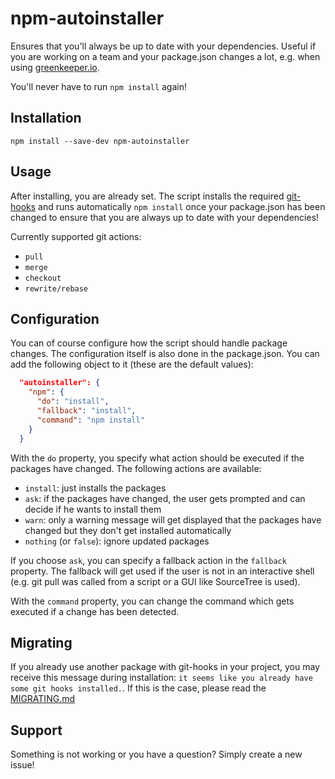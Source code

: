 npm-autoinstaller
=========

Ensures that you'll always be up to date with your dependencies.
Useful if you are working on a team and your package.json changes a lot, e.g. when using [greenkeeper.io](https://greenkeeper.io/).

You'll never have to run `npm install` again!

## Installation

  `npm install --save-dev npm-autoinstaller`

## Usage

  After installing, you are already set. The script installs the required [git-hooks](https://git-scm.com/book/it/v2/Customizing-Git-Git-Hooks) and runs automatically `npm install` once your package.json has been changed to ensure that you are always up to date with your dependencies!

  Currently supported git actions:

  * `pull`
  * `merge`
  * `checkout`
  * `rewrite/rebase`

## Configuration

  You can of course configure how the script should handle package changes.
  The configuration itself is also done in the package.json. You can add the following object to it (these are the default values):
  ```json
    "autoinstaller": {
      "npm": {
        "do": "install",
        "fallback": "install",
        "command": "npm install"
      }
    }
  ```
  With the `do` property, you specify what action should be executed if the packages have changed. The following actions are available:

  * `install`: just installs the packages
  * `ask`: if the packages have changed, the user gets prompted and can decide if he wants to install them
  * `warn`: only a warning message will get displayed that the packages have changed but they don't get installed automatically
  * `nothing` (or `false`): ignore updated packages


  If you choose `ask`, you can specify a fallback action in the `fallback` property.
  The fallback will get used if the user is not in an interactive shell (e.g. git pull was called from a script or a GUI like SourceTree is used).

  With the `command` property, you can change the command which gets executed if a change has been detected.

## Migrating

  If you already use another package with git-hooks in your project, you may receive this message during installation: `it seems like you already have some git hooks installed.`.
  If this is the case, please read the [MIGRATING.md](https://github.com/cyrilwanner/npm-autoinstaller/blob/master/MIGRATING.md)

## Support

  Something is not working or you have a question? Simply create a new issue!
